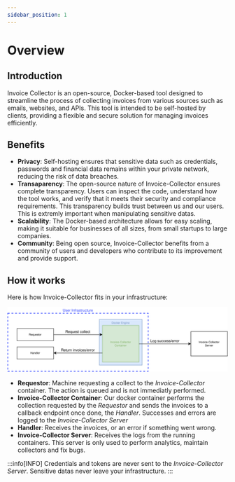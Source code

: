 ```yaml
---
sidebar_position: 1
---
```


# Overview

## Introduction

Invoice Collector is an open-source, Docker-based tool designed to streamline the process of collecting invoices from various sources such as emails, websites, and APIs. This tool is intended to be self-hosted by clients, providing a flexible and secure solution for managing invoices efficiently.

## Benefits

- **Privacy**: Self-hosting ensures that sensitive data such as credentials, passwords and financial data remains within your private network, reducing the risk of data breaches.
- **Transaparency**: The open-source nature of Invoice-Collector ensures complete transparency. Users can inspect the code, understand how the tool works, and verify that it meets their security and compliance requirements. This transparency builds trust between us and our users. This is extremly important when manipulating sensitive datas.
- **Scalability**: The Docker-based architecture allows for easy scaling, making it suitable for businesses of all sizes, from small startups to large companies.
- **Community**: Being open source, Invoice-Collector benefits from a community of users and developers who contribute to its improvement and provide support.

## How it works

Here is how Invoice-Collector fits in your infrastructure:

![Diagram is not loading properly](./sequence_diagram/infra.svg)

- **Requestor**: Machine requesting a collect to the _Invoice-Collector_ container. The action is queued and is not immediatly performed.
- **Invoice-Collector Container**: Our docker container performs the collection requested by the _Requestor_ and sends the invoices to a callback endpoint once done, the _Handler_. Successes and errors are logged to the _Invoice-Collector Server_
- **Handler**: Receives the invoices, or an error if something went wrong.
- **Invoice-Collector Server**: Receives the logs from the running containers. This server is only used to perform analytics, maintain collectors and fix bugs.

:::info[INFO]
Credentials and tokens are never sent to the _Invoice-Collector Server_. Sensitive datas never leave your infrastructure.
:::

